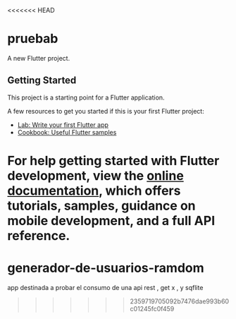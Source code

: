 <<<<<<< HEAD
# pruebab

A new Flutter project.

## Getting Started

This project is a starting point for a Flutter application.

A few resources to get you started if this is your first Flutter project:

- [Lab: Write your first Flutter app](https://docs.flutter.dev/get-started/codelab)
- [Cookbook: Useful Flutter samples](https://docs.flutter.dev/cookbook)

For help getting started with Flutter development, view the
[online documentation](https://docs.flutter.dev/), which offers tutorials,
samples, guidance on mobile development, and a full API reference.
=======
# generador-de-usuarios-ramdom
app destinada a probar el consumo de una api rest , get x , y sqflite
>>>>>>> 2359719705092b7476dae993b60c01245fc0f459
